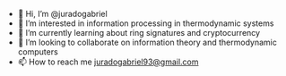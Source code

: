 - 👋 Hi, I’m @juradogabriel
- 👀 I’m interested in information processing in thermodynamic systems 
- 🌱 I’m currently learning about ring signatures and cryptocurrency 
- 💞️ I’m looking to collaborate on information theory and thermodynamic computers 
- 📫 How to reach me juradogabriel93@gmail.com

<!---
juradogabriel/juradogabriel is a ✨ special ✨ repository because its `README.md` (this file) appears on your GitHub profile.
You can click the Preview link to take a look at your changes.
--->

